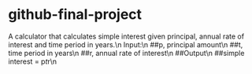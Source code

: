 # github-final-project
A calculator that calculates simple interest given principal, annual rate of interest and time period in years.\n
Input:\n
   ##p, principal amount\n
   ##t, time period in years\n
   ##r, annual rate of interest\n
##Output\n
   ##simple interest = p*t*r\n

